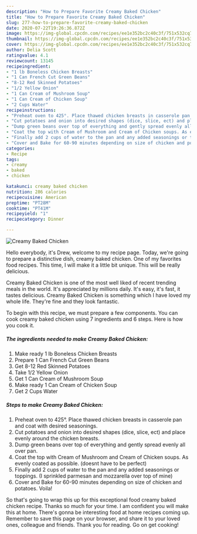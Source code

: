 ```yaml
---
description: "How to Prepare Favorite Creamy Baked Chicken"
title: "How to Prepare Favorite Creamy Baked Chicken"
slug: 277-how-to-prepare-favorite-creamy-baked-chicken
date: 2020-07-22T19:26:36.872Z
image: https://img-global.cpcdn.com/recipes/ee1e352bc2c40c3f/751x532cq70/creamy-baked-chicken-recipe-main-photo.jpg
thumbnail: https://img-global.cpcdn.com/recipes/ee1e352bc2c40c3f/751x532cq70/creamy-baked-chicken-recipe-main-photo.jpg
cover: https://img-global.cpcdn.com/recipes/ee1e352bc2c40c3f/751x532cq70/creamy-baked-chicken-recipe-main-photo.jpg
author: Delia Scott
ratingvalue: 4.1
reviewcount: 13145
recipeingredient:
- "1 lb Boneless Chicken Breasts"
- "1 Can French Cut Green Beans"
- "8-12 Red Skinned Potatoes"
- "1/2 Yellow Onion"
- "1 Can Cream of Mushroom Soup"
- "1 Can Cream of Chicken Soup"
- "2 Cups Water"
recipeinstructions:
- "Preheat oven to 425°. Place thawed chicken breasts in casserole pan and coat with desired seasonings."
- "Cut potatoes and onion into desired shapes (dice, slice, ect) and place evenly around the chicken breasts."
- "Dump green beans over top of everything and gently spread evenly all over pan."
- "Coat the top with Cream of Mushroom and Cream of Chicken soups. As evenly coated as possible. (doesnt have to be perfect)"
- "Finally add 2 cups of water to the pan and any added seasonings or toppings. (I sprinkled parmesan and mozzarella over top of mine)"
- "Cover and Bake for 60-90 minutes depending on size of chicken and potatoes. Voila!"
categories:
- Recipe
tags:
- creamy
- baked
- chicken

katakunci: creamy baked chicken 
nutrition: 286 calories
recipecuisine: American
preptime: "PT28M"
cooktime: "PT41M"
recipeyield: "1"
recipecategory: Dinner

---
```



![Creamy Baked Chicken](https://img-global.cpcdn.com/recipes/ee1e352bc2c40c3f/751x532cq70/creamy-baked-chicken-recipe-main-photo.jpg)

Hello everybody, it's Drew, welcome to my recipe page. Today, we're going to prepare a distinctive dish, creamy baked chicken. One of my favorites food recipes. This time, I will make it a little bit unique. This will be really delicious.



Creamy Baked Chicken is one of the most well liked of recent trending meals in the world. It's appreciated by millions daily. It's easy, it's fast, it tastes delicious. Creamy Baked Chicken is something which I have loved my whole life. They're fine and they look fantastic.


To begin with this recipe, we must prepare a few components. You can cook creamy baked chicken using 7 ingredients and 6 steps. Here is how you cook it.

<!--inarticleads1-->

##### The ingredients needed to make Creamy Baked Chicken:

1. Make ready 1 lb Boneless Chicken Breasts
1. Prepare 1 Can French Cut Green Beans
1. Get 8-12 Red Skinned Potatoes
1. Take 1/2 Yellow Onion
1. Get 1 Can Cream of Mushroom Soup
1. Make ready 1 Can Cream of Chicken Soup
1. Get 2 Cups Water




<!--inarticleads2-->

##### Steps to make Creamy Baked Chicken:

1. Preheat oven to 425°. Place thawed chicken breasts in casserole pan and coat with desired seasonings.
1. Cut potatoes and onion into desired shapes (dice, slice, ect) and place evenly around the chicken breasts.
1. Dump green beans over top of everything and gently spread evenly all over pan.
1. Coat the top with Cream of Mushroom and Cream of Chicken soups. As evenly coated as possible. (doesnt have to be perfect)
1. Finally add 2 cups of water to the pan and any added seasonings or toppings. (I sprinkled parmesan and mozzarella over top of mine)
1. Cover and Bake for 60-90 minutes depending on size of chicken and potatoes. Voila!




So that's going to wrap this up for this exceptional food creamy baked chicken recipe. Thanks so much for your time. I am confident you will make this at home. There's gonna be interesting food at home recipes coming up. Remember to save this page on your browser, and share it to your loved ones, colleague and friends. Thank you for reading. Go on get cooking!

